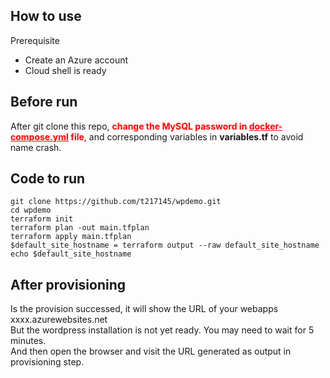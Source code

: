 How to use
---
Prerequisite
+ Create an Azure account
+ Cloud shell is ready

Before run
---
After git clone this repo, <span style='color: red;'><b>change the MySQL password in <u>docker-compose.yml</u> file</b></span>, and corresponding variables in <b>variables.tf</b> to avoid name crash.

Code to run
---
```
git clone https://github.com/t217145/wpdemo.git
cd wpdemo
terraform init
terraform plan -out main.tfplan
terraform apply main.tfplan
$default_site_hostname = terraform output --raw default_site_hostname
echo $default_site_hostname

```

After provisioning
---
Is the provision successed, it will show the URL of your webapps xxxx.azurewebsites.net<br />
But the wordpress installation is not yet ready. You may need to wait for 5 minutes.<br />
And then open the browser and visit the URL generated as output in provisioning step.<br />

